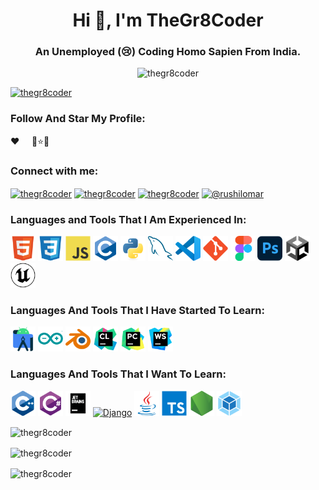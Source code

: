 <head>
  <link rel="stylesheet" href="https://cdn.jsdelivr.net/gh/devicons/devicon@v2.15.1/devicon.min.css">
</head>  
<h1 align="center">Hi 👋, I'm TheGr8Coder</h1>
<h3 align="center">An Unemployed (😢) Coding Homo Sapien From India.</h3>

<p align="center"> <img src="https://komarev.com/ghpvc/?username=thegr8coder&label=Profile%20views&color=0e75b6&style=flat" alt="thegr8coder" /> </p>

<p align="left"> <a href="https://github.com/ryo-ma/github-profile-trophy"><img src="https://github-profile-trophy.vercel.app/?username=thegr8coder" alt="thegr8coder" /></a> </p>
<h3 align="left">Follow And Star My Profile:</h3>
<a style="text-decoration:none;" href="https://github.com/TheGr8Coder" target="_blank" rel="noreferrer">❤️</a> &nbsp; &nbsp;
<a style="text-decoration:none;" href="https://github.com/TheGr8Coder/ME" target="_blank" rel="noreferrer">💫⭐✨</a>


<h3 align="left">Connect with me:</h3>
<p align="left">
<a href="https://my-discord-username-is-arkfoxx/" target="blank"><img align="center" src="https://www.svgrepo.com/show/353655/discord-icon.svg" alt="thegr8coder" height="30" width="40" /></a>
<a href="https://dev.to/thegr8coder" target="blank"><img align="center" src="https://cdn.jsdelivr.net/gh/devicons/devicon/icons/devicon/devicon-original.svg" alt="thegr8coder" height="30" width="40" /></a>
<a href="https://stackoverflow.com/users/20689238/thegr8coder" target="blank"><img align="center" src="https://upload.wikimedia.org/wikipedia/commons/e/ef/Stack_Overflow_icon.svg" alt="thegr8coder" height="30" width="40" /></a>
<a href="https://www.youtube.com/c/@rushilomar" target="blank"><img align="center" src="https://upload.wikimedia.org/wikipedia/commons/0/09/YouTube_full-color_icon_%282017%29.svg" alt="@rushilomar" height="30" width="40" /></a>
</p>

<h3 align="left">Languages and Tools That I Am Experienced In:</h3>
<p align="left">
<a href="https://www.w3.org/html/" target="_blank" rel="noreferrer"> <img src="https://github.com/devicons/devicon/blob/v2.16.0/icons/html5/html5-original.svg" alt="html5" width="40" height="40"/></a>
<a href="https://www.w3schools.com/css/" target="_blank" rel="noreferrer"> <img src="https://github.com/devicons/devicon/blob/v2.16.0/icons/css3/css3-original.svg" alt="css3" width="40" height="40"/></a> 
<a href="https://developer.mozilla.org/en-US/docs/Web/JavaScript" target="_blank" rel="noreferrer"> <img src="https://github.com/devicons/devicon/blob/v2.16.0/icons/javascript/javascript-original.svg" alt="javascript" width="40" height="40"/></a>
<a href="https://www.cprogramming.com/" target="_blank" rel="noreferrer"> <img src="https://github.com/devicons/devicon/blob/v2.16.0/icons/c/c-original.svg" alt="c" width="40" height="40"/></a>
<a href="https://www.python.org" target="_blank" rel="noreferrer"> <img src="https://github.com/devicons/devicon/blob/v2.16.0/icons/python/python-original.svg" alt="python" width="40" height="40"/></a>
<a href="https://www.mysql.com/" target="_blank" rel="noreferrer"> <img src="https://github.com/devicons/devicon/blob/v2.16.0/icons/mysql/mysql-original.svg" alt="mysql" width="40" height="40"/></a>
<a href="https://code.visualstudio.com/" target="_blank" rel="noreferrer"> <img src="https://github.com/devicons/devicon/blob/v2.16.0/icons/vscode/vscode-original.svg" alt="vscode" width="40" height="40"/></a>
<a href="https://git-scm.com/" target="_blank" rel="noreferrer"> <img src="https://github.com/devicons/devicon/blob/v2.16.0/icons/git/git-original.svg" alt="git" width="40" height="40"/></a>
<a href="https://www.figma.com/" target="_blank" rel="noreferrer"> <img src="https://github.com/devicons/devicon/blob/v2.16.0/icons/figma/figma-original.svg" alt="figma" width="40" height="40"/></a>
<a href="https://www.photoshop.com/en" target="_blank" rel="noreferrer"> <img src="https://github.com/devicons/devicon/blob/v2.16.0/icons/photoshop/photoshop-original.svg" alt="photoshop" width="40" height="40"/></a> 
<a href="https://unity.com/" target="_blank" rel="noreferrer"> <img src="https://github.com/devicons/devicon/blob/v2.16.0/icons/unity/unity-original.svg" alt="unity" width="40" height="40"/></a>
<a href="https://unrealengine.com/" target="_blank" rel="noreferrer"> <img src="https://github.com/devicons/devicon/blob/v2.16.0/icons/unrealengine/unrealengine-original.svg" alt="unreal" width="40" height="40"/></a>
</p>

<h3 align="left">Languages And Tools That I Have Started To Learn:</h3>
<p align="left">
<a href="https://developer.android.com" target="_blank" rel="noreferrer"> <img src="https://github.com/devicons/devicon/blob/v2.16.0/icons/androidstudio/androidstudio-original.svg" alt="android" width="40" height="40"/></a> 
<a href="https://www.arduino.cc/" target="_blank" rel="noreferrer"> <img src="https://github.com/devicons/devicon/blob/v2.16.0/icons/arduino/arduino-original.svg" alt="arduino" width="40" height="40"/></a>
<a href="https://www.blender.org/" target="_blank" rel="noreferrer"> <img src="https://github.com/devicons/devicon/blob/v2.16.0/icons/blender/blender-original.svg" alt="blender" width="40" height="40"/></a>
<a href="https://www.jetbrains.com/clion/" target="_blank" rel="noreferrer"> <img src="https://github.com/devicons/devicon/blob/v2.16.0/icons/clion/clion-original.svg" alt="CLion" width="40" height="40"/></a>
<a href="https://www.jetbrains.com/pycharm/" target="_blank" rel="noreferrer"> <img src="https://github.com/devicons/devicon/blob/v2.16.0/icons/pycharm/pycharm-original.svg" alt="PyCharm" width="40" height="40"/></a>
<a href="https://www.jetbrains.com/webstorm/" target="_blank" rel="noreferrer"> <img src="https://github.com/devicons/devicon/blob/v2.16.0/icons/webstorm/webstorm-original.svg" alt="WebStorm" width="40" height="40"/></a>
<p>

<h3 align="left">Languages And Tools That I Want To Learn:</h3>
<p align="left">
<a href="https://www.w3schools.com/cpp/" target="_blank" rel="noreferrer"> <img src="https://raw.githubusercontent.com/devicons/devicon/master/icons/cplusplus/cplusplus-original.svg" alt="C++" width="40" height="40"/></a>
<a href="https://www.w3schools.com/cs/" target="_blank" rel="noreferrer"> <img src="https://raw.githubusercontent.com/devicons/devicon/master/icons/csharp/csharp-original.svg" alt="C#" width="40" height="40"/></a>
<a href="https://jetbrains.com/" target="_blank" rel="noreferrer"> <img src="JetBrains.svg" alt="JetBrains" width="40" height="40"/></a>
<a href="https://www.djangoproject.com/" target="_blank" rel="noreferrer"> <img src="https://cdn.worldvectorlogo.com/logos/django.svg" alt="Django" width="40" height="40"/></a>
<a href="https://www.java.com" target="_blank" rel="noreferrer"> <img src="https://github.com/devicons/devicon/blob/v2.16.0/icons/java/java-original.svg" alt="Java" width="40" height="40"/></a>
<a href="https://www.typescriptlang.org/" target="_blank" rel="noreferrer"> <img src="https://github.com/devicons/devicon/blob/v2.16.0/icons/typescript/typescript-original.svg" alt="TypeScript" width="40" height="40"/></a>
<a href="https://nodejs.org" target="_blank" rel="noreferrer"> <img src="https://github.com/devicons/devicon/blob/v2.16.0/icons/nodejs/nodejs-original.svg" alt="NodeJS" width="40" height="40"/></a>
<a href="https://webpack.js.org" target="_blank" rel="noreferrer"> <img src="https://github.com/devicons/devicon/blob/v2.16.0/icons/webpack/webpack-original.svg" alt="WebPack" width="40" height="40"/></a>
</p>

<p><img align="center" src="https://github-readme-stats.vercel.app/api/top-langs?username=thegr8coder&show_icons=true&locale=en&layout=compact" alt="thegr8coder" /></p>

<p><img align="center" src="https://github-readme-stats.vercel.app/api?username=thegr8coder&show_icons=true&locale=en" alt="thegr8coder" /></p>

<p><img align="center" src="https://github-readme-streak-stats.herokuapp.com/?user=thegr8coder&" alt="thegr8coder" /></p>
